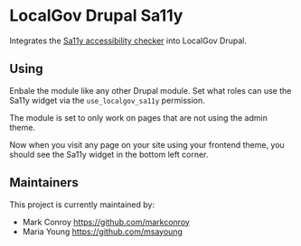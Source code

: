 # LocalGov Drupal Sa11y

Integrates the [Sa11y accessibility checker](https://sa11y.netlify.app/) into LocalGov Drupal.

## Using
Enbale the module like any other Drupal module.
Set what roles can use the Sa11y widget via the `use_localgov_sa11y` permission.

The module is set to only work on pages that are not using the admin theme.

Now when you visit any page on your site using your frontend theme, you should see the Sa11y widget in the bottom left corner.

## Maintainers
This project is currently maintained by:

 - Mark Conroy https://github.com/markconroy
 - Maria Young https://github.com/msayoung

